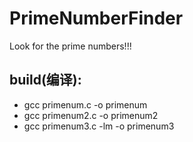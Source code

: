 # PrimeNumberFinder
Look for the prime numbers!!!
## build(编译):
- gcc primenum.c -o primenum
- gcc primenum2.c -o primenum2
- gcc primenum3.c -lm -o primenum3
